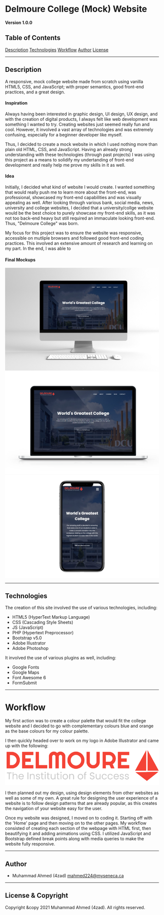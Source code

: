 # Delmoure College (Mock) Website

**Version 1.0.0**

## Table of Contents
[Description](#Description)
[Technologies](#Technologies)
[Workflow](#Workflow)
[Author](#Author)
[License](#License-&-Copyright)


---
## Description

A responsive, mock college website made from scratch using vanilla HTML5, CSS, and JavaScript; with proper semantics, good front-end practices, and a great design. 

#### Inspiration

Always having been interested in graphic design, UI design, UX design, and with the creation of digital products, I always felt like web development was something I wanted to try. Creating websites just seemed really fun and cool. However, it involved a vast array of technologies and was extremely confusing, especially for a beginner developer like myself. 

Thus, I decided to create a mock website in which I used nothing more than plain old HTML, CSS, and JavaScript. Having an already strong understanding with these technologies (through past projects) I was using this project as a means to solidify my undertanding of front-end development and really help me prove my skills in it as well.

#### Idea

Initially, I decided what kind of website I would create. I wanted something that would really push me to learn more about the front-end, was professional, showcased my front-end capabilities and was visually appealing as well. After looking through various bank, social media, news, university and college websites, I decided that a university/collge website would be the best choice to purely showcase my front-end skills, as it was not too back-end heavy but still required an immaculate looking front-end. Thus, "Delmoure College" was born.

My focus for this project was to ensure the website was responsive, accessible on mutliple browsers and followed good front-end coding practices. This involved an extensive amount of research and learning on my part. In the end, I was able to 

#### Final Mockups

![Getting Started](markdown-files/iMac.png)
![Getting Started](markdown-files/MAcbook.png)
![Getting Started](markdown-files/iPhone.png)



---
## Technologies

The creation of this site involved the use of various technologies, including:

- HTML5 (HyperText Markup Language)
- CSS (Cascading Style Sheets)
- JS (JavaScript)
- PHP (Hypertext Preprocessor)
- Bootstrap v5.0 
- Adobe Illustrator
- Adobe Photoshop

It involved the use of various plugins as well, including:

- Google Fonts
- Google Maps
- Font Awesome 6
- FormSubmit



---
# Workflow

My first action was to create a colour palette that would fit the college website and I decided to go with complementary colours blue and orange as the base colours for my colour palette. 

I then quickly headed over to work on my logo in Adobe Illustrator and came up with the following:
![Getting Started](markdown-files/logo.png)

I then planned out my design, using design elements from other websites as well as some of my own. A great rule for designing the user experience of a website is to follow design patterns that are already popular, as this creates the navigation of your website easy for the user.

Once my website was designed, I moved on to coding it. Starting off with the 'Home' page and then moving on to the other pages. My workflow consisted of creating each section of the webpage with HTML first, then beautifying it and adding animations using CSS. I utilized JavaScript and Bootstrap defined break points along with media queries to make the website fully responsive.



---
## Author

- Muhammad Ahmed (4zad) <mahmed224@myseneca.ca>



---
## License & Copyright

Copyright &copy 2021 Muhammad Ahmed (4zad).
All rights reserved.



